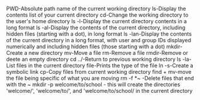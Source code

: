 PWD-Absolute path name of the current working directory
ls-Display the contents list of your current directory
cd-Change the working directory to the user's home directory
ls -l-Display the current directory contents in a long format
ls -al-Display the contents of the current directory, including hidden files (starting with a dot), in long format
ls -lan-Display the contents of the current directory in a long format, with user and group IDs displayed numerically and including hidden files (those starting with a dot)
mkdir-Create a new directory
mv-Move a file
rm-Remove a file
rmdir-Remove or deete an empty directory
cd ../-Return to previous working directory
ls -la-List files in the current directory
file-Prints the type of the file 
ln -s-Create a symbolic link
cp-Copy files from current working directory
find + mv-move the file being specific of what you are moving
rm -f *~ -Delete files that end with the ~
mkdir -p welcome/to/school - this will create the directories 'welcome/', 'welcome/to/', and 'welcome/to/school/ in the current directory
